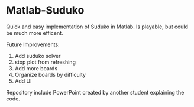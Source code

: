 # Matlab-Suduko

Quick and easy implementation of Suduko in Matlab.
Is playable, but could be much more efficent.

Future Improvements:
  1. Add suduko solver
  2. stop plot from refreshing
  3. Add more boards 
  4. Organize boards by difficulty
  5. Add UI

Repository include PowerPoint created by another student explaining the code.
